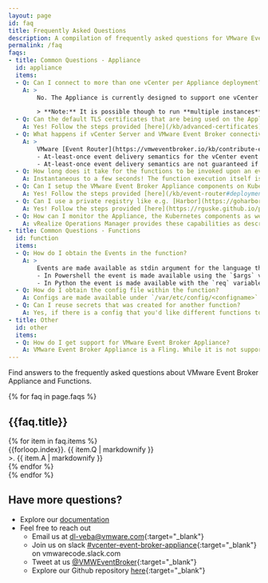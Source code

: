 ```yaml
---
layout: page
id: faq
title: Frequently Asked Questions
description: A compilation of frequently asked questions for VMware Event Broker Appliance
permalink: /faq
faqs:
- title: Common Questions - Appliance
  id: appliance
  items:
  - Q: Can I connect to more than one vCenter per Appliance deployment?
    A: >
        No. The Appliance is currently designed to support one vCenter as the event source. Customers that are familiar with deploying the components on Kubernetes can deploy multiple instances of the VMware Event Router container.

        > **Note:** It is possible though to run **multiple instances** of the event router with different configurations to address multi-vCenter scenarios.
  - Q: Can the default TLS certificates that are being used on the Appliance be updated?
    A: Yes! Follow the steps provided [here](/kb/advanced-certificates).
  - Q: What happens if vCenter Server and VMware Event Broker connectivity is lost?
    A: >
        VMware [Event Router](https://vmweventbroker.io/kb/contribute-eventrouter) streams vCenter events as they get generated and being stateless, does not persist any event information. To provide a certain level of reliability, the following Event Delivery Guarantees exists: <br/>
        - At-least-once event delivery semantics for the vCenter event provider by checkpointing the event stream into a file. In case of disconnection, the Event Router will replay all vCenter events of the last 10 minutes (10m reiteration) after a successful reconnection. <br/>
        - At-least-once event delivery semantics are not guaranteed if the event router crashes within seconds right after startup and having received *n* events but before creating the first valid checkpoint (current checkpoint interval is 5s). <br/>
  - Q: How long does it take for the functions to be invoked upon an event being generated?
    A: Instantaneous to a few seconds! The function execution itself is not considered in this answer since that is dependent on the logic that is being implemented.
  - Q: Can I setup the VMware Event Broker Appliance components on Kubernetes?
    A: Yes! Follow the steps provided [here](/kb/event-router#deployment).
  - Q: Can I use a private registry like e.g. [Harbor](https://goharbor.io/) to have a source of truth for my functions (images)?
    A: Yes! Follow the steps provided [here](https://rguske.github.io/post/using-harbor-with-the-vcenter-event-broker-appliance/).
  - Q: How can I monitor the Appliance, the Kubernetes components as well as the functions (pods) in terms of utilization, performance and state?
    A: vRealize Operations Manager provides these capabilities as described [here](https://rguske.github.io/post/monitoring-the-vmware-event-broker-appliance-with-vrealize-operations-manager/).
- title: Common Questions - Functions
  id: function
  items:
  - Q: How do I obtain the Events in the function?
    A: >
        Events are made available as stdin argument for the language that you are writing the function on. For example, <br/>
        - In Powershell the event is made available using the `$args` variable as shown here `$json = $args | ConvertFrom-Json` <br/>
        - In Python the event is made available with the `req` variable as shown here `cevent = json.loads(req)`
  - Q: How do I obtain the config file within the function?
    A: Configs are made available under `/var/etc/config/<configname>` within your container which you can read as a file within your function.
  - Q: Can I reuse secrets that was created for another function?
    A: Yes, if there is a config that you'd like different functions to share, create the secret and ensure your functions `stack.yml` references this secret.
- title: Other
  id: other
  items:
  - Q: How do I get support for VMware Event Broker Appliance?
    A: VMware Event Broker Appliance is a Fling. While it is not supported by GSS, if you find an issue, you can always open a bug on the Flings website or create an issue on our Github. Our team is very responsive and will offer assistance based on impact and availability.
---
```


Find answers to the frequently asked questions about VMware Event Broker Appliance and Functions.

 <div class="faqs section-content p-0 wd-100">
    {% for faq in page.faqs %}
    <h2>{{faq.title}}</h2>
    <div id="{{ faq.id }}" class="list-group mb-4 ">
    {% for item in faq.items %}
        <div class="list-group-item border border-0 ">
            <div class="row align-middle p-0 m-0 font-weight-bold">
                {{forloop.index}}.
                {{ item.Q | markdownify }}
            </div>
            <div class="row align-middle p-0 m-0">
                <span class="font-weight-bold text-white">>. </span> {{ item.A | markdownify }}
            </div>
        </div>
    {% endfor %}
    </div>
    {% endfor %}
</div>

## Have more questions?
- Explore our [documentation](/kb)
- Feel free to reach out
  - Email us at [dl-veba@vmware.com](mailto:dl-veba@vmware.com){:target="_blank"}
  - Join us on slack [#vcenter-event-broker-appliance](https://vmwarecode.slack.com/archives/CQLT9B5AA){:target="_blank"} on vmwarecode.slack.com
  - Tweet at us [@VMWEventBroker](https://twitter.com/VMWEventBroker){:target="_blank"}
  - Explore our Github repository [here](https://github.com/vmware-samples/vcenter-event-broker-appliance){:target="_blank"}